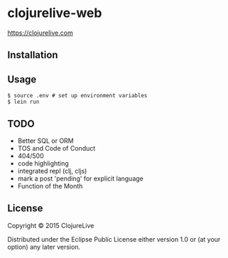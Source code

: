 # clojurelive-web

https://clojurelive.com

## Installation

## Usage

    $ source .env # set up environment variables
    $ lein run

## TODO

- Better SQL or ORM
- TOS and Code of Conduct
- 404/500
- code highlighting
- integrated repl (clj, cljs)
- mark a post 'pending' for explicit language
- Function of the Month

## License

Copyright © 2015 ClojureLive

Distributed under the Eclipse Public License either version 1.0 or (at
your option) any later version.
